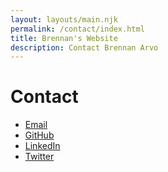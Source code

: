 ```yaml
---
layout: layouts/main.njk
permalink: /contact/index.html
title: Brennan's Website
description: Contact Brennan Arvo
---
```


# Contact

- <a href="mailto:brennan@brennanarvo.com">Email</a>
- [GitHub](https://github.com/Brennvo)
- [LinkedIn](https://www.linkedin.com/in/brennan-arvo/)
- [Twitter](https://twitter.com/arvoweb)
